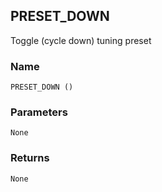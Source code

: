 ## PRESET\_DOWN

Toggle (cycle down) tuning preset


### Name

`PRESET_DOWN ()`


### Parameters

`None`


### Returns

`None`